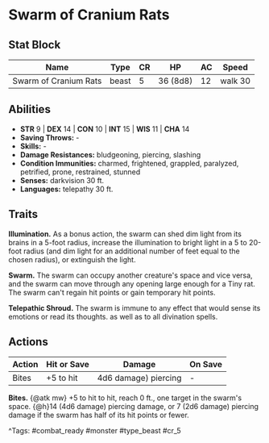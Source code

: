 # Swarm of Cranium Rats

## Stat Block

| Name | Type | CR | HP | AC | Speed |
|------|------|----|----|----|-------|
| Swarm of Cranium Rats | beast | 5 | 36 (8d8) | 12 | walk 30 |

## Abilities

- **STR** 9 | **DEX** 14 | **CON** 10 | **INT** 15 | **WIS** 11 | **CHA** 14
- **Saving Throws:** -  
- **Skills:** -  
- **Damage Resistances:** bludgeoning, piercing, slashing  
- **Condition Immunities:** charmed, frightened, grappled, paralyzed, petrified, prone, restrained, stunned  
- **Senses:** darkvision 30 ft.  
- **Languages:** telepathy 30 ft.

## Traits

**Illumination.** As a bonus action, the swarm can shed dim light from its brains in a 5-foot radius, increase the illumination to bright light in a 5 to 20-foot radius (and dim light for an additional number of feet equal to the chosen radius), or extinguish the light.

**Swarm.** The swarm can occupy another creature's space and vice versa, and the swarm can move through any opening large enough for a Tiny rat. The swarm can't regain hit points or gain temporary hit points.

**Telepathic Shroud.** The swarm is immune to any effect that would sense its emotions or read its thoughts. as well as to all divination spells.


## Actions

| Action | Hit or Save | Damage | On Save |
|--------|--------------|--------|----------|
| Bites | +5 to hit | 4d6 damage) piercing | - |

**Bites.** {@atk mw} +5 to hit to hit, reach 0 ft., one target in the swarm's space. {@h}14 (4d6 damage) piercing damage, or 7 (2d6 damage) piercing damage if the swarm has half of its hit points or fewer.


^Tags: #combat_ready #monster #type_beast #cr_5